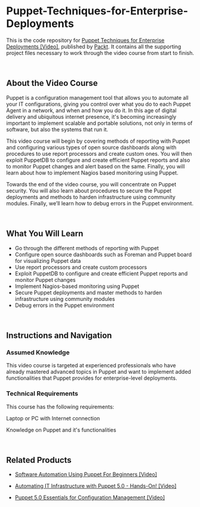 # Puppet-Techniques-for-Enterprise-Deployments

This is the code repository for [Puppet Techniques for Enterprise Deployments [Video]](https://prod.packtpub.com/in/networking-and-servers/puppet-techniques-enterprise-deployments-video), published by [Packt](https://www.packtpub.com/?utm_source=github). It contains all the supporting project files necessary to work through the video course from start to finish.


 


## About the Video Course

Puppet is a configuration management tool that allows you to automate all your IT configurations, giving you control over what you do to each Puppet Agent in a network, and when and how you do it. In this age of digital delivery and ubiquitous internet presence, it's becoming increasingly important to implement scalable and portable solutions, not only in terms of software, but also the systems that run it.

This video course will begin by covering methods of reporting with Puppet and configuring various types of open source dashboards along with procedures to use report processors and create custom ones. You will then exploit PuppetDB to configure and create efficient Puppet reports and also to monitor Puppet changes and alert based on the same. Finally, you will learn about how to implement Nagios based monitoring using Puppet.

Towards the end of the video course, you will concentrate on Puppet security. You will also learn about procedures to secure the Puppet deployments and methods to harden infrastructure using community modules. Finally, we’ll learn how to debug errors in the Puppet environment.

 


<H2>What You Will Learn</H2>

<DIV class=book-info-will-learn-text>

<UL>

<LI> Go through the different methods of reporting with Puppet 

<LI> 	Configure open source dashboards such as Foreman and Puppet board for visualizing Puppet data

<LI> 	Use report processors and create custom processors

<LI> 	Exploit PuppetDB to configure and create efficient Puppet reports and monitor Puppet changes

<LI> 	Implement Nagios-based monitoring using Puppet

<LI> 	Secure Puppet deployments and master methods to harden infrastructure using community modules

<LI> 	Debug errors in the Puppet environment

</LI></UL></DIV>


 
## Instructions and Navigation

### Assumed Knowledge

This video course is targeted at experienced professionals who have already mastered advanced topics in Puppet and want to implement added functionalities that Puppet provides for enterprise-level deployments.


### Technical Requirements

This course has the following requirements:<br/>

Laptop or PC with Internet connection <br/>

Knowledge on Puppet and it's functionalities <br/>



 

## Related Products

* [Software Automation Using Puppet For Beginners [Video]](https://prod.packtpub.com/in/virtualization-and-cloud/software-automation-using-puppet-beginners-video)



* [Automating IT Infrastructure with Puppet 5.0 - Hands-On! [Video]](https://prod.packtpub.com/in/virtualization-and-cloud/automating-it-infrastructure-puppet-50-hands-video)



* [Puppet 5.0 Essentials for Configuration Management [Video]](https://prod.packtpub.com/in/virtualization-and-cloud/puppet-50-essentials-configuration-management-video)
